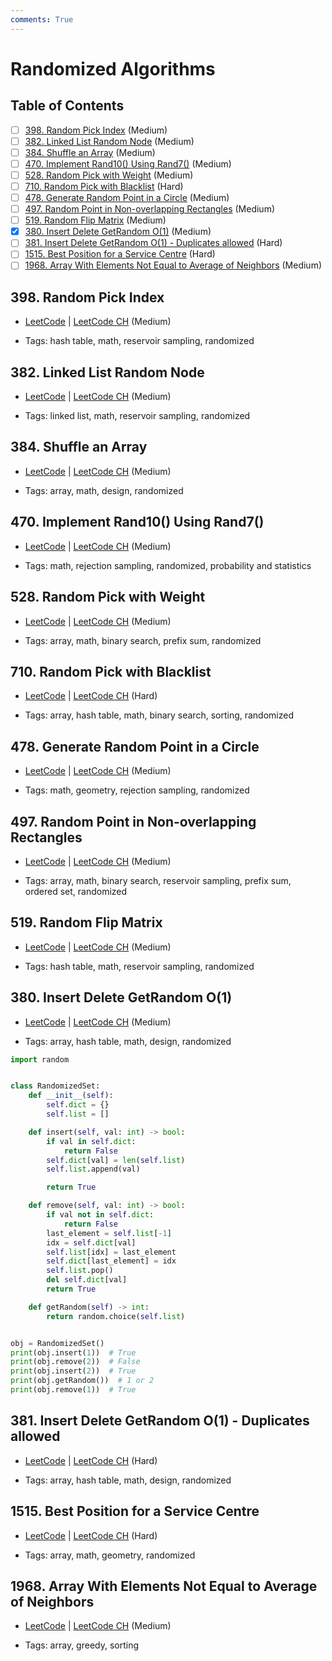 ```yaml
---
comments: True
---
```


# Randomized Algorithms

## Table of Contents

- [ ] [398. Random Pick Index](https://leetcode.cn/problems/random-pick-index/) (Medium)
- [ ] [382. Linked List Random Node](https://leetcode.cn/problems/linked-list-random-node/) (Medium)
- [ ] [384. Shuffle an Array](https://leetcode.cn/problems/shuffle-an-array/) (Medium)
- [ ] [470. Implement Rand10() Using Rand7()](https://leetcode.cn/problems/implement-rand10-using-rand7/) (Medium)
- [ ] [528. Random Pick with Weight](https://leetcode.cn/problems/random-pick-with-weight/) (Medium)
- [ ] [710. Random Pick with Blacklist](https://leetcode.cn/problems/random-pick-with-blacklist/) (Hard)
- [ ] [478. Generate Random Point in a Circle](https://leetcode.cn/problems/generate-random-point-in-a-circle/) (Medium)
- [ ] [497. Random Point in Non-overlapping Rectangles](https://leetcode.cn/problems/random-point-in-non-overlapping-rectangles/) (Medium)
- [ ] [519. Random Flip Matrix](https://leetcode.cn/problems/random-flip-matrix/) (Medium)
- [x] [380. Insert Delete GetRandom O(1)](https://leetcode.cn/problems/insert-delete-getrandom-o1/) (Medium)
- [ ] [381. Insert Delete GetRandom O(1) - Duplicates allowed](https://leetcode.cn/problems/insert-delete-getrandom-o1-duplicates-allowed/) (Hard)
- [ ] [1515. Best Position for a Service Centre](https://leetcode.cn/problems/best-position-for-a-service-centre/) (Hard)
- [ ] [1968. Array With Elements Not Equal to Average of Neighbors](https://leetcode.cn/problems/array-with-elements-not-equal-to-average-of-neighbors/) (Medium)

## 398. Random Pick Index

-   [LeetCode](https://leetcode.com/problems/random-pick-index/) | [LeetCode CH](https://leetcode.cn/problems/random-pick-index/) (Medium)

-   Tags: hash table, math, reservoir sampling, randomized

## 382. Linked List Random Node

-   [LeetCode](https://leetcode.com/problems/linked-list-random-node/) | [LeetCode CH](https://leetcode.cn/problems/linked-list-random-node/) (Medium)

-   Tags: linked list, math, reservoir sampling, randomized

## 384. Shuffle an Array

-   [LeetCode](https://leetcode.com/problems/shuffle-an-array/) | [LeetCode CH](https://leetcode.cn/problems/shuffle-an-array/) (Medium)

-   Tags: array, math, design, randomized

## 470. Implement Rand10() Using Rand7()

-   [LeetCode](https://leetcode.com/problems/implement-rand10-using-rand7/) | [LeetCode CH](https://leetcode.cn/problems/implement-rand10-using-rand7/) (Medium)

-   Tags: math, rejection sampling, randomized, probability and statistics

## 528. Random Pick with Weight

-   [LeetCode](https://leetcode.com/problems/random-pick-with-weight/) | [LeetCode CH](https://leetcode.cn/problems/random-pick-with-weight/) (Medium)

-   Tags: array, math, binary search, prefix sum, randomized

## 710. Random Pick with Blacklist

-   [LeetCode](https://leetcode.com/problems/random-pick-with-blacklist/) | [LeetCode CH](https://leetcode.cn/problems/random-pick-with-blacklist/) (Hard)

-   Tags: array, hash table, math, binary search, sorting, randomized

## 478. Generate Random Point in a Circle

-   [LeetCode](https://leetcode.com/problems/generate-random-point-in-a-circle/) | [LeetCode CH](https://leetcode.cn/problems/generate-random-point-in-a-circle/) (Medium)

-   Tags: math, geometry, rejection sampling, randomized

## 497. Random Point in Non-overlapping Rectangles

-   [LeetCode](https://leetcode.com/problems/random-point-in-non-overlapping-rectangles/) | [LeetCode CH](https://leetcode.cn/problems/random-point-in-non-overlapping-rectangles/) (Medium)

-   Tags: array, math, binary search, reservoir sampling, prefix sum, ordered set, randomized

## 519. Random Flip Matrix

-   [LeetCode](https://leetcode.com/problems/random-flip-matrix/) | [LeetCode CH](https://leetcode.cn/problems/random-flip-matrix/) (Medium)

-   Tags: hash table, math, reservoir sampling, randomized

## 380. Insert Delete GetRandom O(1)

-   [LeetCode](https://leetcode.com/problems/insert-delete-getrandom-o1/) | [LeetCode CH](https://leetcode.cn/problems/insert-delete-getrandom-o1/) (Medium)

-   Tags: array, hash table, math, design, randomized

```python title="380. Insert Delete GetRandom O(1) - Python Solution"
import random


class RandomizedSet:
    def __init__(self):
        self.dict = {}
        self.list = []

    def insert(self, val: int) -> bool:
        if val in self.dict:
            return False
        self.dict[val] = len(self.list)
        self.list.append(val)

        return True

    def remove(self, val: int) -> bool:
        if val not in self.dict:
            return False
        last_element = self.list[-1]
        idx = self.dict[val]
        self.list[idx] = last_element
        self.dict[last_element] = idx
        self.list.pop()
        del self.dict[val]
        return True

    def getRandom(self) -> int:
        return random.choice(self.list)


obj = RandomizedSet()
print(obj.insert(1))  # True
print(obj.remove(2))  # False
print(obj.insert(2))  # True
print(obj.getRandom())  # 1 or 2
print(obj.remove(1))  # True

```

## 381. Insert Delete GetRandom O(1) - Duplicates allowed

-   [LeetCode](https://leetcode.com/problems/insert-delete-getrandom-o1-duplicates-allowed/) | [LeetCode CH](https://leetcode.cn/problems/insert-delete-getrandom-o1-duplicates-allowed/) (Hard)

-   Tags: array, hash table, math, design, randomized

## 1515. Best Position for a Service Centre

-   [LeetCode](https://leetcode.com/problems/best-position-for-a-service-centre/) | [LeetCode CH](https://leetcode.cn/problems/best-position-for-a-service-centre/) (Hard)

-   Tags: array, math, geometry, randomized

## 1968. Array With Elements Not Equal to Average of Neighbors

-   [LeetCode](https://leetcode.com/problems/array-with-elements-not-equal-to-average-of-neighbors/) | [LeetCode CH](https://leetcode.cn/problems/array-with-elements-not-equal-to-average-of-neighbors/) (Medium)

-   Tags: array, greedy, sorting
